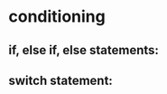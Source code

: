 # conditioning



## if, else if, else statements:

<script>
    var a = prompt('plz input the number:');

    //Use if to specify a block of code to be executed, if a specified condition is true
    if (a <= 39) {
        document.write('you have been failed');
    }
    //Use else if to specify a new condition to test, if the first condition is false
    else if (a <= 40) {
        document.write('you have passed closely');
    }
    else if (a <= 50) {
        document.write('you have passes good');
    }
    else if (a <= 60) {
        document.write('you have passed with best grade');
    }
    else if (a <=100){
        document.write('you have passed greatly');
    }
    //Use else to specify a block of code to be executed, if the previous condition gets false
    else {
        document.write("error !. wrong input. value is higer than 100")
    }
</script>














## switch statement:

<script>
    var a = prompt('type one: sat, sun, mon, tue, wed, thr, fri ') //expression

    //switch will match it's expression (any data type value) with case's expression, and only matched expression will be executed, expressions are case sensitive
    switch (a){
        case 'sat': // if  you want two or more cases to execute same code write one after other like this
        case 'mon':
        case 'tue':
        case 'wed':
        case 'thr':
            document.write('working day');
            break;// write break after every case statement, so other cases doesn't executes by themselves afterwards
        case 'fri':
        case 'sun':
            document.write('holiday');
            break;
        default: // default case will be executed if any expression doesn't matches
            document.write('wronge input')
    }
</script>


